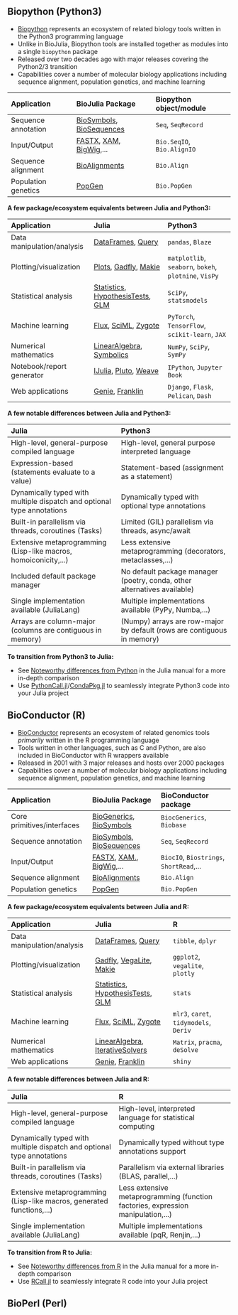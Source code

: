 ## Biopython (Python3)

- [Biopython](https://biopython.org/) represents an ecosystem of related biology tools written in the Python3 programming language
- Unlike in BioJulia, Biopython tools are installed together as modules into a single `biopython` package 
- Released over two decades ago with major releases covering the Python2/3 transition
- Capabilities cover a number of molecular biology applications including sequence alignment, population genetics, and machine learning

| Application         | BioJulia Package                                                                                                                              | Biopython object/module    |
| :------------------ | :-------------------------------------------------------------------------------------------------------------------------------------------- | :------------------------- |
| Sequence annotation | [BioSymbols](https://biojulia.dev/BioSymbols.jl/stable/), [BioSequences](https://biojulia.dev/BioSequences.jl/stable/)                        | `Seq`, `SeqRecord`         |
| Input/Output        | [FASTX](https://biojulia.dev/FASTX.jl/stable/), [XAM](https://biojulia.dev/XAM.jl/stable/), [BigWig](https://biojulia.dev/BigWig.jl/dev/),... | `Bio.SeqIO`, `Bio.AlignIO` |
| Sequence alignment  | [BioAlignments](https://biojulia.dev/BioAlignments.jl/stable/)                                                                                | `Bio.Align`                |
| Population genetics | [PopGen](https://biojulia.dev/PopGen.jl/)                                                                                                     | `Bio.PopGen`               |

**A few package/ecosystem equivalents between Julia and Python3:**

| Application                | Julia                                                                                                                                                                               | Python3                                                     |
| :------------------------- | :---------------------------------------------------------------------------------------------------------------------------------------------------------------------------------- | :---------------------------------------------------- |
| Data manipulation/analysis | [DataFrames](https://dataframes.juliadata.org/stable/), [Query](https://www.queryverse.org/Query.jl/stable/)                                                                        | `pandas`, `Blaze`                                     |
| Plotting/visualization     | [Plots](https://docs.juliaplots.org/stable/), [Gadfly](http://gadflyjl.org/stable/), [Makie](https://docs.makie.org/stable/)                                                        | `matplotlib`, `seaborn`, `bokeh`, `plotnine`, `VisPy` |
| Statistical analysis       | [Statistics](https://docs.julialang.org/en/v1/stdlib/Statistics/), [HypothesisTests](https://github.com/JuliaStats/HypothesisTests.jl), [GLM](https://github.com/JuliaStats/GLM.jl) | `SciPy`, `statsmodels`                                |
| Machine learning           | [Flux](https://fluxml.ai/Flux.jl/stable/), [SciML](https://sciml.ai/), [Zygote](https://fluxml.ai/Zygote.jl/stable/)                                                                | `PyTorch`, `TensorFlow`, `scikit-learn`, `JAX`        |
| Numerical mathematics      | [LinearAlgebra](https://docs.julialang.org/en/v1/stdlib/LinearAlgebra/), [Symbolics](https://symbolics.juliasymbolics.org/stable/)                                                  | `NumPy`, `SciPy`, `SymPy`                             |
| Notebook/report generator  | [IJulia](https://julialang.github.io/IJulia.jl/stable/), [Pluto](https://plutojl.org/), [Weave](https://weavejl.mpastell.com/stable/)                                               | `IPython`, `Jupyter Book`                             |
| Web applications           | [Genie](https://genieframework.com/), [Franklin](https://franklinjl.org/)                                                                                                           | `Django`, `Flask`, `Pelican`, `Dash`                  |

**A few notable differences between Julia and Python3:**

| Julia                                                                  | Python3                                                                  |
| :--------------------------------------------------------------------- | :----------------------------------------------------------------------- |
| High-level, general-purpose compiled language                          | High-level, general purpose interpreted language                         |
| Expression-based (statements evaluate to a value)                      | Statement-based (assignment as a statement)                              |
| Dynamically typed with multiple dispatch and optional type annotations | Dynamically typed with optional type annotations                         |
| Built-in parallelism via threads, coroutines (Tasks)                   | Limited (GIL) parallelism via threads, async/await                       |
| Extensive metaprogramming (Lisp-like macros, homoiconicity,...)        | Less extensive metaprogramming (decorators, metaclasses,...)             |
| Included default package manager                                       | No default package manager (poetry, conda, other alternatives available) |
| Single implementation available (JuliaLang)                            | Multiple implementations available (PyPy, Numba,...)                     |
| Arrays are column-major (columns are contiguous in memory)             | (Numpy) arrays are row-major by default (rows are contiguous in memory)  |

**To transition from Python3 to Julia:**
- See [Noteworthy differences from Python](https://docs.julialang.org/en/v1/manual/noteworthy-differences/#Noteworthy-differences-from-Python) in the Julia manual for a more in-depth comparison
- Use [PythonCall.jl](https://github.com/cjdoris/PythonCall.jl.git)/[CondaPkg.jl](CondaPkg.jl) to seamlessly integrate Python3 code into your Julia project

## BioConductor (R)

- [BioConductor](https://www.bioconductor.org/) represents an ecosystem of related genomics tools _primarily_ written in the R programming language
- Tools written in other languages, such as C and Python, are also included in BioConductor with R wrappers available 
- Released in 2001 with 3 major releases and hosts over 2000 packages
- Capabilities cover a number of molecular biology applications including sequence alignment, population genetics, and machine learning

| Application                | BioJulia Package                                                                                                                               | BioConductor package                    |
| :------------------------- | :--------------------------------------------------------------------------------------------------------------------------------------------- | :-------------------------------------- |
| Core primitives/interfaces | [BioGenerics](https://biojulia.dev/BioGenerics.jl/stable/), [BioSymbols](https://biojulia.dev/BioSymbols.jl/stable/)                           | `BiocGenerics`, `Biobase`               |
| Sequence annotation        | [BioSymbols](https://biojulia.dev/BioSymbols.jl/stable/), [BioSequences](https://biojulia.dev/BioSequences.jl/stable/)                         | `Seq`, `SeqRecord`                      |
| Input/Output               | [FASTX](https://biojulia.dev/FASTX.jl/stable/), [XAM.](https://biojulia.dev/XAM.jl/stable/), [BigWig](https://biojulia.dev/BigWig.jl/dev/),... | `BiocIO`, `Biostrings`, `ShortRead`,... |
| Sequence alignment         | [BioAlignments](https://biojulia.dev/BioAlignments.jl/stable/)                                                                                 | `Bio.Align`                             |
| Population genetics        | [PopGen](https://biojulia.dev/PopGen.jl/)                                                                                                      | `Bio.PopGen`                            |

**A few package/ecosystem equivalents between Julia and R:**

| Application                | Julia                                                                                                                                                                               | R                                      |
| :------------------------- | :---------------------------------------------------------------------------------------------------------------------------------------------------------------------------------- | :------------------------------------- |
| Data manipulation/analysis | [DataFrames](https://dataframes.juliadata.org/stable/), [Query](https://www.queryverse.org/Query.jl/stable/)                                                                        | `tibble`, `dplyr`                      |
| Plotting/visualization     | [Gadfly](http://gadflyjl.org/stable/), [VegaLite](https://www.queryverse.org/VegaLite.jl/stable/), [Makie](https://docs.makie.org/stable/)                                          | `ggplot2`, `vegalite`, `plotly`        |
| Statistical analysis       | [Statistics](https://docs.julialang.org/en/v1/stdlib/Statistics/), [HypothesisTests](https://github.com/JuliaStats/HypothesisTests.jl), [GLM](https://github.com/JuliaStats/GLM.jl) | `stats`                                |
| Machine learning           | [Flux](https://fluxml.ai/Flux.jl/stable/), [SciML](https://sciml.ai/), [Zygote](https://fluxml.ai/Zygote.jl/stable/)                                                                | `mlr3`, `caret`, `tidymodels`, `Deriv` |
| Numerical mathematics      | [LinearAlgebra](https://docs.julialang.org/en/v1/stdlib/LinearAlgebra/), [IterativeSolvers](https://iterativesolvers.julialinearalgebra.org/dev/)                                   | `Matrix`, `pracma`, `deSolve`          |
| Web applications           | [Genie](https://genieframework.com/), [Franklin](https://franklinjl.org/)                                                                                                           | `shiny`                                |

**A few notable differences between Julia and R:**

| Julia                                                                  | R                                                                                |
| :--------------------------------------------------------------------- | :------------------------------------------------------------------------------- |
| High-level, general-purpose compiled language                          | High-level, interpreted language for statistical computing                       |
| Dynamically typed with multiple dispatch and optional type annotations | Dynamically typed without type annotations support                               |
| Built-in parallelism via threads, coroutines (Tasks)                   | Parallelism via external libraries (BLAS, parallel,...)                          |
| Extensive metaprogramming (Lisp-like macros, generated functions,...)  | Less extensive metaprogramming (function factories, expression manipulation,...) |
| Single implementation available (JuliaLang)                            | Multiple implementations available (pqR, Renjin,...)                             |


**To transition from R to Julia:**
- See [Noteworthy differences from R](https://docs.julialang.org/en/v1/manual/noteworthy-differences/#Noteworthy-differences-from-R) in the Julia manual for a more in-depth comparison
- Use [RCall.jl](https://github.com/JuliaInterop/RCall.jl.git) to seamlessly integrate R code into your Julia project

## BioPerl (Perl)
